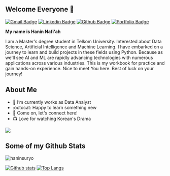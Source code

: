 ## Welcome Everyone 👋
[![Gmail Badge](https://img.shields.io/badge/-haninnafiah@gmail.com-c14438?style=flat&logo=Gmail&logoColor=white&link=mailto:haninnafiah@gmail.com)](mailto:haninnafiah@gmail.com) 
[![Linkedin Badge](https://img.shields.io/badge/-www.linkedin.com/in/haninnafiah-0072b1?style=flat&logo=Linkedin&logoColor=white&link=https://www.linkedin.com/in/www.linkedin.com/in/haninnafiah/)](https://www.linkedin.com/in/www.linkedin.com/in/haninnafiah/) [![Github Badge](https://img.shields.io/badge/-haninsuryo-grey?style=flat&logo=github&logoColor=white&link=https://github.com/haninsuryo/)](https://www.github.com/haninsuryo/) [![Portfolio Badge](https://img.shields.io/badge/portfolio-web-blue?style=flat&link=https://medium.com/@hannnfh/)](https://medium.com/@hannnfh/) <p align='left'> **My name is Hanin Nafi'ah**
  
  I am a Master's degree student in Telkom University. Interested about Data Science, Artificial Intelligence and Machine Learning. I have embarked on a journey to learn and build projects in these fields using Python. Because as we'll see AI and ML are rapidly advancing technologies with numerous applications across various industries. This is my workbook for practice and gain hands-on experience. Nice to meet You here. Best of luck on your journey!
  
## About Me
  
  - 🌱 I’m currently works as Data Analyst 
  -  :octocat: Happy to learn something new
  - 💬 Come on, let's connect here!
  - 📺 Love for watching Korean's Drama 

  <img src= 'https://i.pinimg.com/originals/98/31/49/983149ad86716e2ae167f49c4faa0d0e.gif' />
  
  </p>
  
## Some of my Github Stats
<p align=left> <img src=https://komarev.com/ghpvc/?username=haninsuryo alt=haninsuryo /> </p>

[![Github stats](https://github-readme-stats.vercel.app/api?username=haninsuryo&show_icons=true&include_all_commits=true)](https://github.com/haninsuryo/github-readme-stats)
[![Top Langs](https://github-readme-stats.vercel.app/api/top-langs/?username=haninsuryo&layout=compact)](https://github.com/haninsuryo/github-readme-stats)
